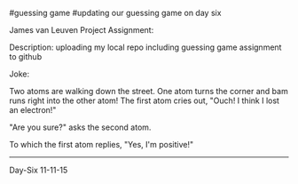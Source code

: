 #guessing game
#updating our guessing game on day six

James van Leuven
Project Assignment: 

Description: uploading my local repo including guessing game assignment to github


Joke:

Two atoms are walking down the street.  One atom turns the corner and bam runs right into the other atom!  The first atom cries out, "Ouch! I think I lost an electron!"

"Are you sure?" asks the second atom.

To which the first atom replies, "Yes, I'm positive!"

---

Day-Six 11-11-15